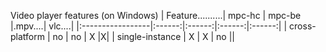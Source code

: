 Video player features (on Windows)
| Feature..........| mpc-hc | mpc-be |.mpv....| vlc....|
|:-----------------|:------:|:------:|:------:|:------:|
| cross-platform   | no      | no     | X      |X|
| single-instance  | X      | X      | no  ||

